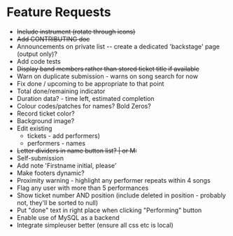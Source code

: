 Feature Requests
================

* ~~Include instrument (rotate through icons)~~
* ~~Add CONTRIBUTING doc~~
* Announcements on private list -- create a dedicated 'backstage' page (output only)?
* Add code tests
* ~~Display band members rather than stored ticket title if available~~
* Warn on duplicate submission - warns on song search for now
* Fix done / upcoming to be appropriate to that point
* Total done/remaining indicator
* Duration data? - time left, estimated completion
* Colour codes/patches for names? Bold Zeros?
* Record ticket color?
* Background image?
* Edit existing
    * tickets - add performers)
    * performers - names
* ~~Letter dividers in name button list? | or M:~~
* Self-submission
* Add note 'Firstname initial, please'
* Make footers dynamic?
* Proximity warning - highlight any performer repeats within 4 songs
* Flag any user with more than 5 performances
* Show ticket number AND position (include deleted in position - probably not, they'll be sorted to null)
* Put "done" text in right place when clicking "Performing" button
* Enable use of MySQL as a backend
* Integrate simpleuser better (ensure all css etc is local)